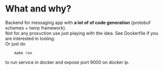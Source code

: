 # What and why?
Backend for messaging app with **a lot of  of code generation** (protobuf schemes + twirp framework).  
Not for any proxuction use just playing with the idea.
See Dockerfile if you are interested in tooling.  
Or just do
```
	make run
```
to run service in docker and expose port 9000 on docker ip.
